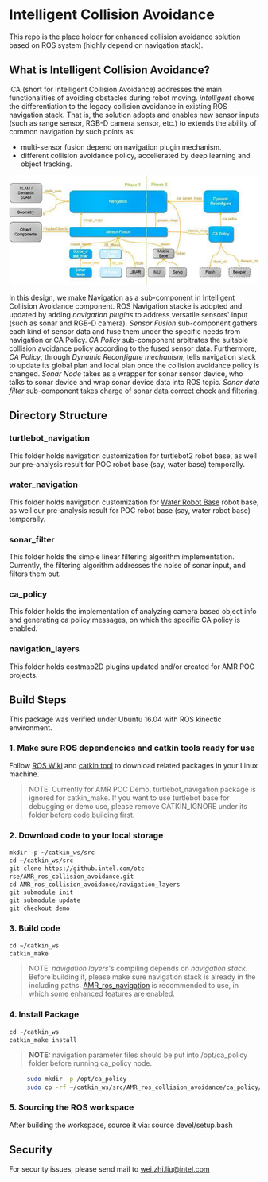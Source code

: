 
# Intelligent Collision Avoidance


This repo is the place holder for enhanced collision avoidance solution based on ROS system (highly
depend on navigation stack).

## What is Intelligent Collision Avoidance?

iCA (short for Intelligent Collision Avoidance) addresses the main functionalities of avoiding obstacles during robot
moving. _intelligent_ shows the differentiation to the legacy collision avoidance in existing ROS navigation stack.
That is, the solution adopts and enables new sensor inputs (such as range
sensor, RGB-D camera sensor, etc.) to extends the ability of common navigation by such points as:

- multi-sensor fusion depend on navigation plugin mechanism.
- different collision avoidance policy, accellerated by deep learning and object tracking.

![iCA overview](./doc/iCA_overview.png)

In this design, we make Navigation as a sub-component in Intelligent Collision Avoidance component.
ROS Navigation stacke is adopted and updated by adding _navigation plugins_ to address versatile sensors' input (such as
sonar and RGB-D camera). _Sensor Fusion_ sub-component gathers each kind of sensor data and fuse them under the
specific needs from navigation or CA Policy.  _CA Policy_ sub-component arbitrates the suitable collision avoidance
policy according to the fused sensor data. Furthermore, _CA Policy_, through _Dynamic Reconfigure mechanism_, tells
navigation stack to update its global plan and local plan once the collision avoidance policy is changed. _Sonar Node_
takes as a wrapper for sonar sensor device, who talks to sonar device and wrap sonar device data into ROS topic.
_Sonar data filter_ sub-component takes charge of sonar data correct check and filtering.


## Directory Structure

### <i class="icon-upload"></i> turtlebot_navigation
This folder holds navigation customization for turtlebot2 robot base, as well our pre-analysis
result for POC robot base (say, water base) temporally.

### <i class="icon-upload"></i> water_navigation
This folder holds navigation customization for [Water Robot Base](www.yunji.com) robot base, as well our
pre-analysis result for POC robot base (say, water robot base) temporally.

### <i class="icon-upload"></i> sonar_filter
This folder holds the simple linear filtering algorithm implementation. Currently, the filtering
algorithm addresses the noise of sonar input, and filters them out.

### <i class="icon-upload"></i> ca_policy
This folder holds the implementation of analyzing camera based object info and generating ca policy messages, on which
the specific CA policy is enabled.


### <i class="icon-upload"></i> navigation_layers
This folder holds costmap2D plugins updated and/or created for AMR POC projects.

## Build Steps
This package was verified under Ubuntu 16.04 with ROS kinectic environment.

### 1. Make sure ROS dependencies and catkin tools ready for use
Follow [ROS Wiki](http://wiki.ros.org/ROS/Installation) and [catkin
tool](http://wiki.ros.org/catkin) to download related packages in your Linux machine.

> NOTE: Currently for AMR POC Demo, turtlebot_navigation package is ignored for catkin_make.
> If you want to use turtlebot base for debugging or demo use, please remove CATKIN_IGNORE under
> its folder before code building first.

### 2. Download code to your local storage
    mkdir -p ~/catkin_ws/src
    cd ~/catkin_ws/src
    git clone https://github.intel.com/otc-rse/AMR_ros_collision_avoidance.git
	cd AMR_ros_collision_avoidance/navigation_layers
	git submodule init
	git submodule update
	git checkout demo

### 3. Build code
    cd ~/catkin_ws
    catkin_make
> NOTE: _navigation layers_'s compiling depends on _navigation stack_. Before building it, please make sure navigation
> stack is already in the including paths. [AMR_ros_navigation](https://github.intel.com/otc-rse/AMR_ros_navigation)
> is recommended to use, in which some enhanced features are enabled.

### 4. Install Package
    cd ~/catkin_ws
    catkin_make install
> **NOTE:** navigation parameter files should be put into /opt/ca_policy folder before running ca_policy node.

  ```bash
       sudo mkdir -p /opt/ca_policy
       sudo cp -rf ~/catkin_ws/src/AMR_ros_collision_avoidance/ca_policy/ca_policy/param /opt/ca_policy/
  ```

### 5. Sourcing the ROS workspace
After building the workspace, source it via:
    source devel/setup.bash

## Security

For security issues, please send mail to wei.zhi.liu@intel.com
